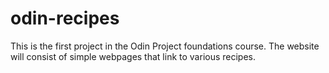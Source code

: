 # odin-recipes

This is the first project in the Odin Project foundations course. The website will consist of simple webpages that link to various recipes.